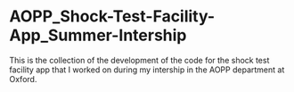 # AOPP_Shock-Test-Facility-App_Summer-Intership
This is the collection of the development of the code for the shock test facility app that I worked on during my intership in the AOPP department at Oxford.
